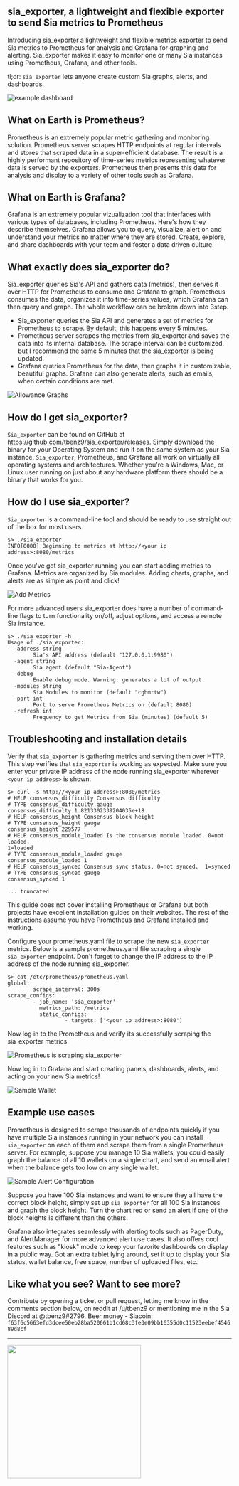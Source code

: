 ## sia_exporter, a lightweight and flexible exporter to send Sia metrics to Prometheus
Introducing sia_exporter a lightweight and flexible metrics exporter to send Sia
metrics to Prometheus for analysis and Grafana for graphing and alerting.
Sia_exporter makes it easy to monitor one or many Sia instances using
Prometheus, Grafana, and other tools.

tl;dr: `sia_exporter` lets anyone create custom Sia graphs, alerts, and
dashboards.

![example dashboard](https://i.imgur.com/xHZvj5Z.png)

## What on Earth is Prometheus?
Prometheus is an extremely popular metric gathering and monitoring solution.
Prometheus server scrapes HTTP endpoints at regular intervals and stores that
scraped data in a super-efficient database. The result is a highly performant
repository of time-series metrics representing whatever data is served by the
exporters. Prometheus then presents this data for analysis and display to a
variety of other tools such as Grafana.

## What on Earth is Grafana?
Grafana is an extremely popular vizualization tool that interfaces with various
types of databases, including Prometheus. Here's how they describe themselves.
Grafana allows you to query, visualize, alert on and understand your metrics no
matter where they are stored. Create, explore, and share dashboards with your
team and foster a data driven culture.

## What exactly does sia_exporter do?
Sia_exporter queries Sia's API and gathers data (metrics), then serves it over
HTTP for Prometheus to consume and Grafana to graph. Prometheus consumes the
data, organizes it into time-series values, which Grafana can then query and
graph. The whole workflow can be broken down into 3step.
*  Sia_exporter queries the Sia API and generates a set of metrics for
   Prometheus to scrape. By default, this happens every 5 minutes.
*  Prometheus server scrapes the metrics from sia_exporter and saves the data
   into its internal database. The scrape interval can be customized, but I
recommend the same 5 minutes that the sia_exporter is being updated.
*  Grafana queries Prometheus for the data, then graphs it in customizable,
   beautiful graphs. Grafana can also generate alerts, such as emails, when
certain conditions are met.

![Allowance Graphs](https://i.imgur.com/0x7oHQx.png)

## How do I get sia_exporter?
`Sia_exporter` can be found on GitHub at
https://github.com/tbenz9/sia_exporter/releases. Simply download the binary for
your Operating System and run it on the same system as your Sia instance.
`Sia_exporter`, Prometheus, and Grafana all work on virtually all operating
systems and architectures. Whether you're a Windows, Mac, or Linux user running
on just about any hardware platform there should be a binary that works for you.

## How do I use sia_exporter?
`Sia_exporter` is a command-line tool and should be ready to use straight out of
the box for most users.
```
$> ./sia_exporter
INFO[0000] Beginning to metrics at http://<your ip address>:8080/metrics
```
Once you've got sia_exporter running you can start adding metrics to Grafana.
Metrics are organized by Sia modules. Adding charts, graphs, and alerts are as
simple as point and click!

![Add Metrics](https://i.imgur.com/FTN3U15.png)

For more advanced users sia_exporter does have a number of command-line flags to
turn functionality on/off, adjust options, and access a remote Sia instance.
```
$> ./sia_exporter -h
Usage of ./sia_exporter:
  -address string
        Sia's API address (default "127.0.0.1:9980")
  -agent string
        Sia agent (default "Sia-Agent")
  -debug
        Enable debug mode. Warning: generates a lot of output.
  -modules string
        Sia Modules to monitor (default "cghmrtw")
  -port int
        Port to serve Prometheus Metrics on (default 8080)
  -refresh int
        Frequency to get Metrics from Sia (minutes) (default 5)
```

## Troubleshooting and installation details
Verify that `sia_exporter` is gathering metrics and serving them over HTTP. This
step verifies that `sia_exporter` is working as expected. Make sure you enter
your private IP address of the node running sia_exporter wherever `<your ip
address>` is shown.
```
$> curl -s http://<your ip address>:8080/metrics
# HELP consensus_difficulty Consensus difficulty
# TYPE consensus_difficulty gauge
consensus_difficulty 1.8213302339204035e+18
# HELP consensus_height Consensus block height
# TYPE consensus_height gauge
consensus_height 229577
# HELP consensus_module_loaded Is the consensus module loaded. 0=not loaded.
1=loaded
# TYPE consensus_module_loaded gauge
consensus_module_loaded 1
# HELP consensus_synced Consensus sync status, 0=not synced.  1=synced
# TYPE consensus_synced gauge
consensus_synced 1

... truncated
```

This guide does not cover installing Prometheus or Grafana but both projects
have excellent installation guides on their websites. The rest of the
instructions assume you have Prometheus and Grafana installed and working.

Configure your prometheus.yaml file to scrape the new `sia_exporter` metrics.
Below is a sample prometheus.yaml file scraping a single `sia_exporter`
endpoint. Don't forget to change the IP address to the IP address of the node
running sia_exporter.
```
$> cat /etc/prometheus/prometheus.yaml
global:
        scrape_interval: 300s
scrape_configs:
        - job_name: 'sia_exporter'
          metrics_path: /metrics
          static_configs:
                  - targets: ['<your ip address>:8080']
```
Now log in to the Prometheus and verify its successfully scraping the
sia_exporter metrics.

![Prometheus is scraping sia_exporter](https://i.imgur.com/R8MP4HF.png)

Now log in to Grafana and start creating panels, dashboards, alerts, and acting
on your new Sia metrics!

![Sample Wallet](https://i.imgur.com/hWK2UBG.png)

## Example use cases
Prometheus is designed to scrape thousands of endpoints quickly if you have
multiple Sia instances running in your network you can install `sia_exporter` on
each of them and scrape them from a single Prometheus server. For example,
suppose you manage 10 Sia wallets, you could easily graph the balance of all 10
wallets on a single chart, and send an email alert when the balance gets too low
on any single wallet.

![Sample Alert Configuration](https://i.imgur.com/xMYw1R9.png)

Suppose you have 100 Sia instances and want to ensure they all have the correct
block height, simply set up `sia_exporter` for all 100 Sia instances and graph
the block height. Turn the chart red or send an alert if one of the block
heights is different than the others.

Grafana also integrates seamlessly with alerting tools such as PagerDuty, and
AlertManager for more advanced alert use cases. It also offers cool features
such as "kiosk" mode to keep your favorite dashboards on display in a public
way. Got an extra tablet lying around, set it up to display your Sia status,
wallet balance, free space, number of uploaded files, etc.

## Like what you see? Want to see more?
Contribute by opening a ticket or pull request, letting me know in the comments
section below, on reddit at /u/tbenz9 or mentioning me in the Sia Discord at
@tbenz9#2796.
Beer money - Siacoin:
`f63f6c5663efd3dcee50eb28ba520661b1cd68c3fe3e09bb16355d0c11523eebef454689d8cf`

---

<a href="https://sia.tech"><img
src="https://files.helpdocs.io/YzA4Zq3JuM/other/1571158167508/built-with-sia-color.png"
width="300"></a>
